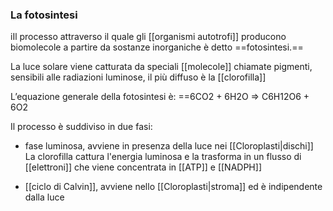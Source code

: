 ### La fotosintesi
iIl processo attraverso il quale gli [[organismi autotrofi]] producono biomolecole a partire da sostanze inorganiche è detto ==fotosintesi.==

La luce solare viene catturata da speciali [[molecole]] chiamate pigmenti, sensibili alle radiazioni luminose, il più diffuso è la [[clorofilla]]

L’equazione generale della fotosintesi è:
	==6CO2 + 6H2O => C6H12O6 + 6O2

Il processo è suddiviso in due fasi:
* fase luminosa, avviene in presenza della luce nei [[Cloroplasti|dischi]]
	La clorofilla cattura l'energia luminosa e la trasforma in un flusso di [[elettroni]] che viene concentrata in [[ATP]] e [[NADPH]]
	
* [[ciclo di Calvin]], avviene nello [[Cloroplasti|stroma]] ed è indipendente dalla luce